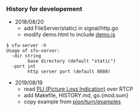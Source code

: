 ### History for developement

- 2018/08/20
    - add FileServer(static) in signal/http.go
    - modify demo.html to include [demo.js](demo.js)
```
$ sfu-server -h
Usage of sfu-server:
  -dir string
        base directory (default "static")
  -port int
        http server port (default 8080)
```

- 2019/08/19
    - read [PLI (Picture Loss Indication)](https://webrtcglossary.com/pli/) over RTCP
    - add Makefile, HISTORY.md, go.{mod.sum}
    - copy example from [pion/turn/examples](https://github.com/pion/turn/tree/master/examples)


